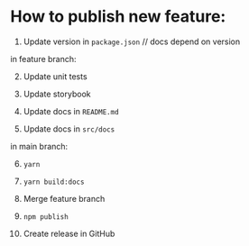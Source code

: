 # How to publish new feature:

1. Update version in `package.json` // docs depend on version

in feature branch:

2. Update unit tests
3. Update storybook

4. Update docs in `README.md`
5. Update docs in `src/docs`

in main branch:

6. `yarn`
7. `yarn build:docs`

8. Merge feature branch

9. `npm publish`
10. Create release in GitHub
